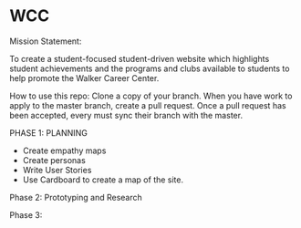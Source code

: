 # WCC
Mission Statement: 

To create a student-focused student-driven website which highlights student achievements and the programs and clubs available to students to help promote the Walker Career Center.

How to use this repo: 
Clone a copy of your branch. When you have work to apply to the master branch, create a pull request. 
Once a pull request has been accepted, every must sync their branch with the master.


PHASE 1:  PLANNING
- Create empathy maps
- Create personas
- Write User Stories
- Use Cardboard to create a map of the site.

Phase 2: Prototyping and Research

Phase 3: 
